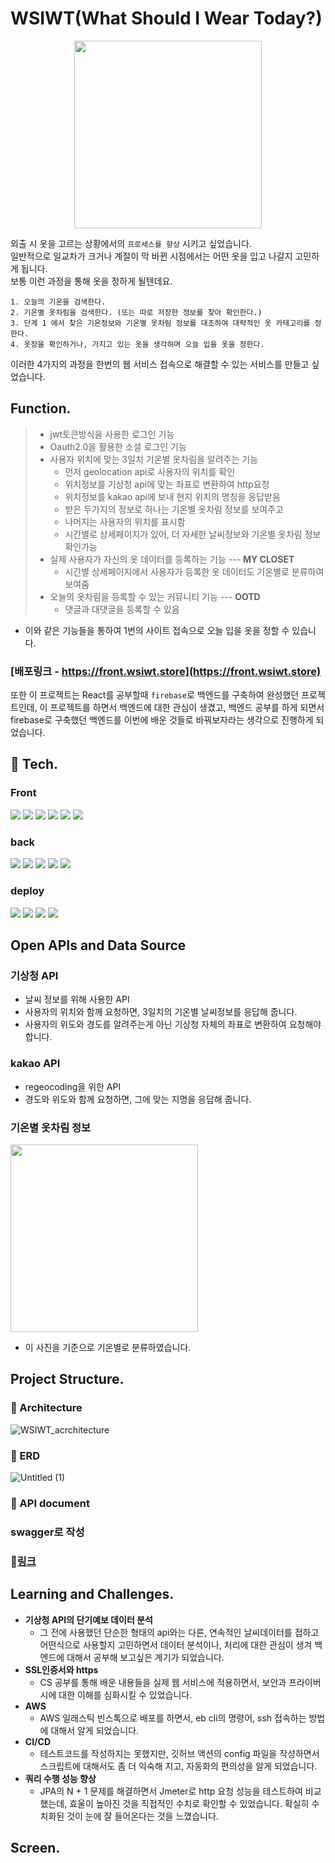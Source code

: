 # WSIWT(What Should I Wear Today?) 
 
<p align="center">
<img src="https://github.com/songeunleee/WSIWT_Spring/assets/80832015/b8406c8d-2c10-437e-9115-168c1171ed02" width="300"/>
</p>

 외출 시 옷을 고르는 상황에서의 ```프로세스를 향상``` 시키고 싶었습니다. 
</br>일반적으로 일교차가 크거나 계절이 막 바뀐 시점에서는 어떤 옷을 입고 나갈지 고민하게 됩니다.</br>
보통 이런 과정을 통해 옷을 정하게 될텐데요.
```
1. 오늘의 기온을 검색한다.
2. 기온별 옷차림을 검색한다. (또는 따로 저장한 정보를 찾아 확인한다.)
3. 단계 1 에서 찾은 기온정보와 기온별 옷차림 정보를 대조하여 대략적인 옷 카테고리를 정한다.
4. 옷장을 확인하거나, 가지고 있는 옷을 생각하며 오늘 입을 옷을 정한다.
```

이러한 4가지의 과정을 한번의 웹 서비스 접속으로 해결할 수 있는 서비스를 만들고 싶었습니다.

## Function.
>- jwt토큰방식을 사용한 로그인 기능
>- Oauth2.0을 활용한 소셜 로그인 기능
>- 사용자 위치에 맞는 3일치 기온별 옷차림을 알려주는 기능
>    - 먼저 geolocation api로 사용자의 위치를 확인
>    - 위치정보를 기상청 api에 맞는 좌표로 변환하여 http요청
>    - 위치정보를 kakao api에 보내 현지 위치의 명칭을 응답받음 
>    - 받은 두가지의 정보로 하나는 기온별 옷차림 정보를 보여주고
>    - 나머지는 사용자의 위치를 표시함
>   - 시간별로 상세페이지가 있어, 더 자세한 날씨정보와 기온별 옷차림 정보 확인가능
>- 실제 사용자가 자신의 옷 데이터를 등록하는 기능 --- **MY CLOSET**
>    - 시간별 상세페이지에서 사용자가 등록한 옷 데이터도 기온별로 분류하여 보여줌
>- 오늘의 옷차림을 등록할 수 있는 커뮤니티 기능 --- **OOTD**
>    - 댓글과 대댓글을 등록할 수 있음

- 이와 같은 기능들을 통하여 1번의 사이트 접속으로 오늘 입을 옷을 정할 수 있습니다.

### [배포링크 - https://front.wsiwt.store](https://front.wsiwt.store)

또한 이 프로젝트는 React를 공부할때 ```firebase```로 백엔드를 구축하여 완성했던 프로젝트인데, 이 프로젝트를 하면서 백엔드에 대한 관심이 생겼고, 백엔드 공부를 하게 되면서 firebase로 구축했던 백엔드를 이번에 배운 것들로 바꿔보자라는 생각으로 진행하게 되었습니다.

## 🔧 Tech.
### Front 
<img src="https://img.shields.io/badge/JavaScript-F7DF1E?style=flat&logo=JavaScript&logoColor=black"/> <img src="https://img.shields.io/badge/React-61DAFB?style=flat&logo=React&logoColor=black"/> 
<img src="https://img.shields.io/badge/HTML-E34F26?style=flat&logo=HTML5&logoColor=black"/>
<img src="https://img.shields.io/badge/Tailwind CSS-06B6D4?style=flat&logo=Tailwind CSS&logoColor=black"/>
<img src="https://img.shields.io/badge/React Query-FF4154?style=flat&logo=React Query&logoColor=black"/>
<img src="https://img.shields.io/badge/Axios-5A29E4?style=flat&logo=axios&logoColor=white"/>
 
#####
### back
<img src="https://img.shields.io/badge/JAVA-FF4119?style=flat&logo=&logoColor=black"/> <img src="https://img.shields.io/badge/Spring Boot-6DB33F?style=flat&logo=Spring Boot&logoColor=black"/> 
<img src="https://img.shields.io/badge/MySQL-4479A1?style=flat&logo=MySQL&logoColor=black"/> 
<img src="https://img.shields.io/badge/Swagger-85EA2D?style=flat&logo=Swagger&logoColor=black"/> 
<img src="https://img.shields.io/badge/Cloudinary-3448C5?style=flat&logo=Cloudinary&logoColor=black"/>

### deploy
<img src="https://img.shields.io/badge/GitHub Action-2088FF?style=flat&logo=githubactions&logoColor=black"/> <img src="https://img.shields.io/badge/Docker-2496ED?style=flat&logo=Docker&logoColor=black"/> 
<img src="https://img.shields.io/badge/AWS Elastic Beanstalk-232F3E?style=flat&logo=amazonaws&logoColor=white"/> 
<img src="https://img.shields.io/badge/Netlify-00C7B7?style=flat&logo=Netlify&logoColor=black"/>

## Open APIs and Data Source
### 기상청 API
- 날씨 정보를 위해 사용한 API
- 사용자의 위치와 함께 요청하면, 3일치의 기온별 날씨정보를 응답해 줍니다.
- 사용자의 위도와 경도를 알려주는게 아닌 기상청 자체의 좌표로 변환하여 요청해야 합니다.
### kakao API
- regeocoding을 위한 API
- 경도와 위도와 함께 요청하면, 그에 맞는 지명을 응답해 줍니다.

### 기온별 옷차림 정보
<img src="https://user-images.githubusercontent.com/80832015/212151074-5078be1b-3794-4534-abb1-5d1513bca1f9.jpg" width='300' />

- 이 사진을 기준으로 기온별로 분류하였습니다.


## Project Structure.
### 📄 Architecture
![WSIWT_acrchitecture](https://github.com/songeunleee/WSIWT_Spring/assets/80832015/0ef8d443-7f1b-4448-88c5-28410cfb9d54)
### 📄 ERD
![Untitled (1)](https://github.com/songeunleee/WSIWT_Spring/assets/80832015/f02ce2c5-0420-4683-8d3d-b3ac04d06f54)
### 📄 API document

### swagger로 작성  
### 🔗[링크](https://api.wsiwt.store/swagger-ui/) 

## Learning and Challenges.
- **기상청 API의 단기예보 데이터 분석**
    - 그 전에 사용했던 단순한 형태의 api와는 다른, 연속적인 날씨데이터를 접하고 어떤식으로 사용할지 고민하면서 데이터 분석이나, 처리에 대한 관심이 생겨 백엔드에 대해서 공부해 보고싶은 계기가 되었습니다.
- **SSL인증서와 https**
    - CS 공부를 통해 배운 내용들을 실제 웹 서비스에 적용하면서, 보안과 프라이버시에 대한 이해를 심화시킬 수 있었습니다.
- **AWS**
   - AWS 일래스틱 빈스톡으로 배포를 하면서, eb cli의 명령어, ssh 접속하는 방법에 대해서 알게 되었습니다.
- **CI/CD** 
    - 테스트코드를 작성하지는 못했지만, 깃허브 액션의 config 파일을 작성하면서 스크립트에 대해서도 좀 더 익숙해 지고, 자동화의 편의성을 알게 되었습니다.
- **쿼리 수행 성능 향상**
    - JPA의 N + 1 문제를 해결하면서 Jmeter로 http 요청 성능을 테스트하여 비교했는데, 효울이 높아진 것을 직접적인 수치로 확인할 수 있었습니다. 확실히 수치화된 것이 눈에 잘 들어온다는 것을 느꼈습니다.


## Screen.







